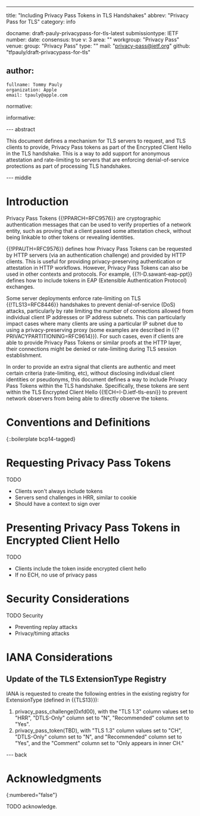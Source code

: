 ---
title: "Including Privacy Pass Tokens in TLS Handshakes"
abbrev: "Privacy Pass for TLS"
category: info

docname: draft-pauly-privacypass-for-tls-latest
submissiontype: IETF
number:
date:
consensus: true
v: 3
area: ""
workgroup: "Privacy Pass"
venue:
  group: "Privacy Pass"
  type: ""
  mail: "privacy-pass@ietf.org"
  github: "tfpauly/draft-privacypass-for-tls"

author:
 -
    fullname: Tommy Pauly
    organization: Apple
    email: tpauly@apple.com

normative:

informative:


--- abstract

This document defines a mechanism for TLS servers to request, and TLS clients to provide,
Privacy Pass tokens as part of the Encrypted Client Hello in the TLS handshake. This
is a way to add support for anonymous attestation and rate-limiting to servers that
are enforcing denial-of-service protections as part of processing TLS handshakes.


--- middle

# Introduction

Privacy Pass Tokens {{!PPARCH=RFC9576}} are cryptographic authentication messages
that can be used to verify properties of a network entity, such as proving that a
client passed some attestation check, without being linkable to other tokens
or revealing identities.

{{!PPAUTH=RFC9576}} defines how Privacy Pass Tokens can be requested by HTTP servers
(via an authentication challenge) and provided by HTTP clients. This is useful
for providing privacy-preserving authentication or attestation in HTTP workflows.
However, Privacy Pass Tokens can also be used in other contexts and protocols.
For example, {{?I-D.sawant-eap-ppt}} defines how to include tokens in EAP
(Extensible Authentication Protocol) exchanges.

Some server deployments enforce rate-limiting on TLS {{!TLS13=RFC8446}} handshakes
to prevent denial-of-service (DoS) attacks, particularly by rate limiting the
number of connections allowed from individual client IP addresses or IP address
subnets. This can particularly impact cases where many clients are using a
particular IP subnet due to using a privacy-preserving proxy (some examples
are described in {{?PRIVACYPARTITIONING=RFC9614}}). For such cases, even if clients
are able to provide Privacy Pass Tokens or similar proofs at the HTTP layer, their
connections might be denied or rate-limiting during TLS session establishment.

In order to provide an extra signal that clients are authentic and meet certain
criteria (rate-limiting, etc), without disclosing individual client identities
or pseudonyms, this document defines a way to include Privacy Pass Tokens within
the TLS handshake. Specifically, these tokens are sent within the TLS Encrypted
Client Hello {{!ECH=I-D.ietf-tls-esni}} to prevent network observers from being
able to directly observe the tokens.

# Conventions and Definitions

{::boilerplate bcp14-tagged}

# Requesting Privacy Pass Tokens

TODO

- Clients won't always include tokens
- Servers send challenges in HRR, similar to cookie
- Should have a context to sign over


# Presenting Privacy Pass Tokens in Encrypted Client Hello

TODO

- Clients include the token inside encrypted client hello
- If no ECH, no use of privacy pass


# Security Considerations

TODO Security

- Preventing replay attacks
- Privacy/timing attacks

# IANA Considerations

## Update of the TLS ExtensionType Registry

IANA is requested to create the following entries in the existing registry for
ExtensionType (defined in {{TLS13}}):

1. privacy_pass_challenge(0xfd00), with the "TLS 1.3" column values set to "HRR",
   "DTLS-Only" column set to "N", "Recommended" column set to "Yes".
1. privacy_pass_token(TBD), with "TLS 1.3" column values set to
   "CH", "DTLS-Only" column set to "N", and "Recommended" column set
   to "Yes", and the "Comment" column set to "Only appears in inner CH."

--- back

# Acknowledgments
{:numbered="false"}

TODO acknowledge.
